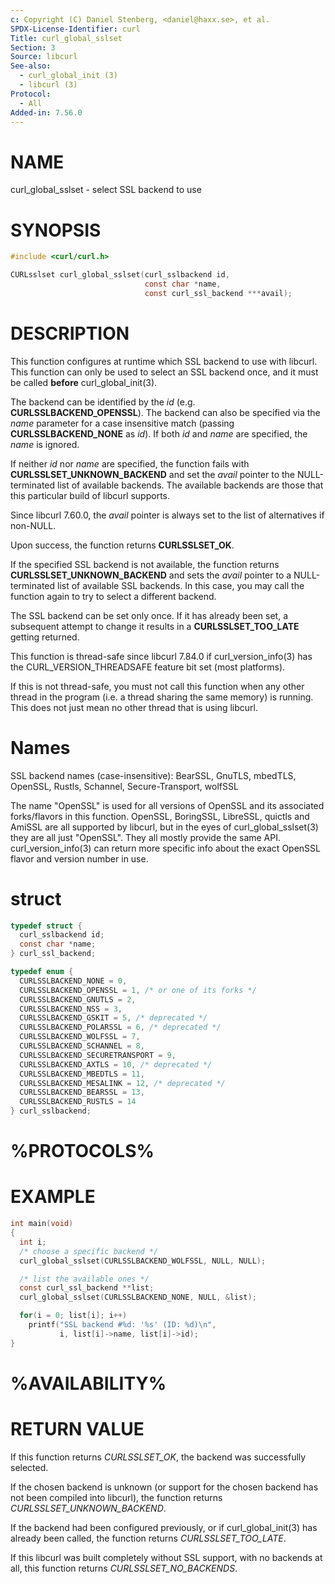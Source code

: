 ```yaml
---
c: Copyright (C) Daniel Stenberg, <daniel@haxx.se>, et al.
SPDX-License-Identifier: curl
Title: curl_global_sslset
Section: 3
Source: libcurl
See-also:
  - curl_global_init (3)
  - libcurl (3)
Protocol:
  - All
Added-in: 7.56.0
---
```


# NAME

curl_global_sslset - select SSL backend to use

# SYNOPSIS

~~~c
#include <curl/curl.h>

CURLsslset curl_global_sslset(curl_sslbackend id,
                              const char *name,
                              const curl_ssl_backend ***avail);
~~~

# DESCRIPTION

This function configures at runtime which SSL backend to use with
libcurl. This function can only be used to select an SSL backend once, and it
must be called **before** curl_global_init(3).

The backend can be identified by the *id*
(e.g. **CURLSSLBACKEND_OPENSSL**). The backend can also be specified via the
*name* parameter for a case insensitive match (passing
**CURLSSLBACKEND_NONE** as *id*). If both *id* and *name* are
specified, the *name* is ignored.

If neither *id* nor *name* are specified, the function fails with
**CURLSSLSET_UNKNOWN_BACKEND** and set the *avail* pointer to the
NULL-terminated list of available backends. The available backends are those
that this particular build of libcurl supports.

Since libcurl 7.60.0, the *avail* pointer is always set to the list of
alternatives if non-NULL.

Upon success, the function returns **CURLSSLSET_OK**.

If the specified SSL backend is not available, the function returns
**CURLSSLSET_UNKNOWN_BACKEND** and sets the *avail* pointer to a
NULL-terminated list of available SSL backends. In this case, you may call the
function again to try to select a different backend.

The SSL backend can be set only once. If it has already been set, a subsequent
attempt to change it results in a **CURLSSLSET_TOO_LATE** getting returned.

This function is thread-safe since libcurl 7.84.0 if
curl_version_info(3) has the CURL_VERSION_THREADSAFE feature bit set
(most platforms).

If this is not thread-safe, you must not call this function when any other
thread in the program (i.e. a thread sharing the same memory) is running.
This does not just mean no other thread that is using libcurl.

# Names

SSL backend names (case-insensitive): BearSSL, GnuTLS, mbedTLS, OpenSSL,
Rustls, Schannel, Secure-Transport, wolfSSL

The name "OpenSSL" is used for all versions of OpenSSL and its associated
forks/flavors in this function. OpenSSL, BoringSSL, LibreSSL, quictls and
AmiSSL are all supported by libcurl, but in the eyes of
curl_global_sslset(3) they are all just "OpenSSL". They all mostly
provide the same API. curl_version_info(3) can return more specific info about
the exact OpenSSL flavor and version number in use.

# struct

~~~c
typedef struct {
  curl_sslbackend id;
  const char *name;
} curl_ssl_backend;

typedef enum {
  CURLSSLBACKEND_NONE = 0,
  CURLSSLBACKEND_OPENSSL = 1, /* or one of its forks */
  CURLSSLBACKEND_GNUTLS = 2,
  CURLSSLBACKEND_NSS = 3,
  CURLSSLBACKEND_GSKIT = 5, /* deprecated */
  CURLSSLBACKEND_POLARSSL = 6, /* deprecated */
  CURLSSLBACKEND_WOLFSSL = 7,
  CURLSSLBACKEND_SCHANNEL = 8,
  CURLSSLBACKEND_SECURETRANSPORT = 9,
  CURLSSLBACKEND_AXTLS = 10, /* deprecated */
  CURLSSLBACKEND_MBEDTLS = 11,
  CURLSSLBACKEND_MESALINK = 12, /* deprecated */
  CURLSSLBACKEND_BEARSSL = 13,
  CURLSSLBACKEND_RUSTLS = 14
} curl_sslbackend;
~~~

# %PROTOCOLS%

# EXAMPLE

~~~c
int main(void)
{
  int i;
  /* choose a specific backend */
  curl_global_sslset(CURLSSLBACKEND_WOLFSSL, NULL, NULL);

  /* list the available ones */
  const curl_ssl_backend **list;
  curl_global_sslset(CURLSSLBACKEND_NONE, NULL, &list);

  for(i = 0; list[i]; i++)
    printf("SSL backend #%d: '%s' (ID: %d)\n",
           i, list[i]->name, list[i]->id);
}
~~~

# %AVAILABILITY%

# RETURN VALUE

If this function returns *CURLSSLSET_OK*, the backend was successfully
selected.

If the chosen backend is unknown (or support for the chosen backend has not
been compiled into libcurl), the function returns
*CURLSSLSET_UNKNOWN_BACKEND*.

If the backend had been configured previously, or if curl_global_init(3)
has already been called, the function returns *CURLSSLSET_TOO_LATE*.

If this libcurl was built completely without SSL support, with no backends at
all, this function returns *CURLSSLSET_NO_BACKENDS*.
